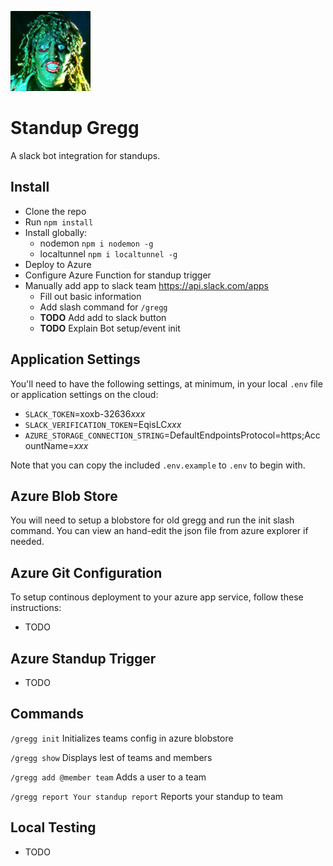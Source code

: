 ![Alt text](public/images/gregg.png?raw=true "Old Gregg")

# Standup Gregg
A slack bot integration for standups.

## Install

- Clone the repo
- Run `npm install`
- Install globally:
    - nodemon `npm i nodemon -g`
    - localtunnel `npm i localtunnel -g`
- Deploy to Azure
- Configure Azure Function for standup trigger
- Manually add app to slack team https://api.slack.com/apps
    - Fill out basic information
    - Add slash command for `/gregg`
    - **TODO** Add add to slack button
    - **TODO** Explain Bot setup/event init

## Application Settings

You'll need to have the following settings, at minimum, in your local `.env` file or application settings on the cloud:

- `SLACK_TOKEN`=xoxb-32636*xxx*
- `SLACK_VERIFICATION_TOKEN`=EqisLC*xxx*
- `AZURE_STORAGE_CONNECTION_STRING`=DefaultEndpointsProtocol=https;AccountName=*xxx*

Note that you can copy the included `.env.example` to `.env` to begin with.

## Azure Blob Store

You will need to setup a blobstore for old gregg and run the init slash command.  You can view an hand-edit the json file from azure explorer if needed.

## Azure Git Configuration

To setup continous deployment to your azure app service, follow these instructions:

- TODO

## Azure Standup Trigger

- TODO

## Commands

`/gregg init` Initializes teams config in azure blobstore

`/gregg show` Displays lest of teams and members

`/gregg add @member team` Adds a user to a team

`/gregg report Your standup report` Reports your standup to team

## Local Testing

- TODO